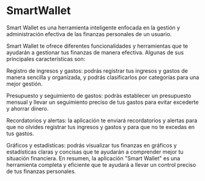 # SmartWallet
Smart Wallet es una herramienta inteligente enfocada en la gestión y administración efectiva de las finanzas personales de un usuario.

Smart Wallet te ofrece diferentes funcionalidades y herramientas que te ayudarán a gestionar tus finanzas de manera efectiva. Algunas de sus principales características son:

Registro de ingresos y gastos: podrás registrar tus ingresos y gastos de manera sencilla y organizada, y podrás clasificarlos por categorías para una mejor gestión.

Presupuesto y seguimiento de gastos: podrás establecer un presupuesto mensual y llevar un seguimiento preciso de tus gastos para evitar excederte y ahorrar dinero.

Recordatorios y alertas: la aplicación te enviará recordatorios y alertas para que no olvides registrar tus ingresos y gastos y para que no te excedas en tus gastos.

Gráficos y estadísticas: podrás visualizar tus finanzas en gráficos y estadísticas claras y concisas que te ayudarán a comprender mejor tu situación financiera.
En resumen, la aplicación "Smart Wallet" es una herramienta completa y eficiente que te ayudará a llevar un control preciso de tus finanzas personales.
